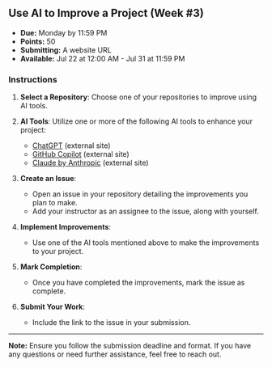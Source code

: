 ## Use AI to Improve a Project (Week #3)

- **Due:** Monday by 11:59 PM
- **Points:** 50
- **Submitting:** A website URL
- **Available:** Jul 22 at 12:00 AM - Jul 31 at 11:59 PM

### Instructions

1. **Select a Repository**: Choose one of your repositories to improve using AI tools.

2. **AI Tools**: Utilize one or more of the following AI tools to enhance your project:
   - [ChatGPT](https://chat.openai.com) (external site)
   - [GitHub Copilot](https://github.com/features/copilot) (external site)
   - [Claude by Anthropic](https://www.anthropic.com) (external site)

3. **Create an Issue**:
   - Open an issue in your repository detailing the improvements you plan to make.
   - Add your instructor as an assignee to the issue, along with yourself.

4. **Implement Improvements**:
   - Use one of the AI tools mentioned above to make the improvements to your project.

5. **Mark Completion**:
   - Once you have completed the improvements, mark the issue as complete.

6. **Submit Your Work**:
   - Include the link to the issue in your submission.

---

**Note:** Ensure you follow the submission deadline and format. If you have any questions or need further assistance, feel free to reach out.
